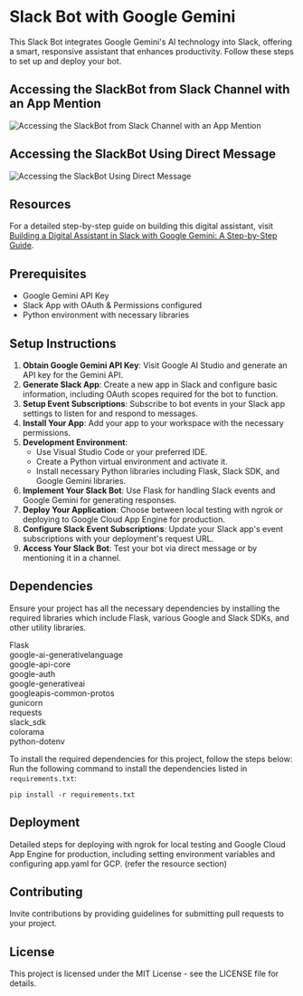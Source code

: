 
# Slack Bot with Google Gemini

This Slack Bot integrates Google Gemini's AI technology into Slack, offering a smart, responsive assistant that enhances productivity. Follow these steps to set up and deploy your bot.

## Accessing the SlackBot from Slack Channel with an App Mention

![Accessing the SlackBot from Slack Channel with an App Mention
](https://i0.wp.com/www.marketcalls.in/wp-content/uploads/2024/02/image-38.png?resize=1024%2C463&ssl=1)

## Accessing the SlackBot Using Direct Message

![Accessing the SlackBot Using Direct Message](https://i0.wp.com/www.marketcalls.in/wp-content/uploads/2024/02/image-37.png?resize=1024%2C439&ssl=1)



## Resources

For a detailed step-by-step guide on building this digital assistant, visit [Building a Digital Assistant in Slack with Google Gemini: A Step-by-Step Guide](https://www.marketcalls.in/python/building-a-digital-assistant-in-slack-with-google-gemini-a-step-by-step-guide.html).

## Prerequisites

- Google Gemini API Key
- Slack App with OAuth & Permissions configured
- Python environment with necessary libraries

## Setup Instructions

1. **Obtain Google Gemini API Key**: Visit Google AI Studio and generate an API key for the Gemini API.
2. **Generate Slack App**: Create a new app in Slack and configure basic information, including OAuth scopes required for the bot to function.
3. **Setup Event Subscriptions**: Subscribe to bot events in your Slack app settings to listen for and respond to messages.
4. **Install Your App**: Add your app to your workspace with the necessary permissions.
5. **Development Environment**:
   - Use Visual Studio Code or your preferred IDE.
   - Create a Python virtual environment and activate it.
   - Install necessary Python libraries including Flask, Slack SDK, and Google Gemini libraries.
6. **Implement Your Slack Bot**: Use Flask for handling Slack events and Google Gemini for generating responses.
7. **Deploy Your Application**: Choose between local testing with ngrok or deploying to Google Cloud App Engine for production.
8. **Configure Slack Event Subscriptions**: Update your Slack app's event subscriptions with your deployment's request URL.
9. **Access Your Slack Bot**: Test your bot via direct message or by mentioning it in a channel.

## Dependencies

Ensure your project has all the necessary dependencies by installing the required libraries which include Flask, various Google and Slack SDKs, and other utility libraries.<br>

Flask<br>
google-ai-generativelanguage<br>
google-api-core<br>
google-auth<br>
google-generativeai<br>
googleapis-common-protos<br>
gunicorn<br>
requests<br>
slack_sdk<br>
colorama<br>
python-dotenv<br>

To install the required dependencies for this project, follow the steps below:
Run the following command to install the dependencies listed in `requirements.txt`:

<code>pip install -r requirements.txt</code>

## Deployment

Detailed steps for deploying with ngrok for local testing and Google Cloud App Engine for production, including setting environment variables and configuring app.yaml for GCP. (refer the resource section)

## Contributing

Invite contributions by providing guidelines for submitting pull requests to your project.

## License

This project is licensed under the MIT License - see the LICENSE file for details.



